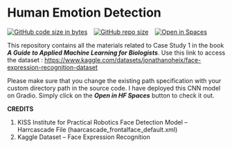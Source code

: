 # Human Emotion Detection
[![GitHub code size in bytes](https://img.shields.io/github/languages/code-size/Jishnnu/Emotion-Detection)](https://www.github.com/Jishnnu/Emotion-Detection) &ensp; [![GitHub repo size](https://img.shields.io/github/repo-size/Jishnnu/Emotion-Detection)](https://www.github.com/Jishnnu/Emotion-Detection) &ensp; [![Open in Spaces](https://huggingface.co/datasets/huggingface/badges/raw/main/open-in-hf-spaces-sm.svg)](https://huggingface.co/spaces/Jishnnu/Emotion-Detection)

This repository contains all the materials related to Case Study 1 in the book **_A Guide to Applied Machine Learning for Biologists_**. Use this link to access the dataset : https://www.kaggle.com/datasets/jonathanoheix/face-expression-recognition-dataset

Please make sure that you change the existing path specification with your custom directory path in the source code. I have deployed this CNN model on Gradio. Simply click on the **_Open in HF Spaces_** button to check it out.


**CREDITS**
1.	KISS Institute for Practical Robotics 
    Face Detection Model – Harrcascade File (haarcascade_frontalface_default.xml)
2.	Kaggle
    Dataset – Face Expression Recognition 
